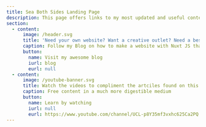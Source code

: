```yaml
---
title: Sea Both Sides Landing Page
description: This page offers links to my most updated and useful content for the Sea Both Sides website
section:
  - content:
      image: /header.svg
      title: 'Need your own website? Want a creative outlet? Need a bespoke portfolio? Follow my Blog on how to make a website with Nuxt JS that can be hosted for free today'
      caption: Follow my Blog on how to make a website with Nuxt JS that can be hosted for free today
      button:
        name: Visit my awesome blog
        iurl: blog
        eurl: null
  - content:
      image: /youtube-banner.svg
      title: Watch the videos to compliment the artciles found on this website
      caption: Free content in a much more digestible medium
      button:
        name: Learn by watching
        iurl: null
        eurl: https://www.youtube.com/channel/UCL-p8Y35mf3vxhc625Ca2PQ
---
```

